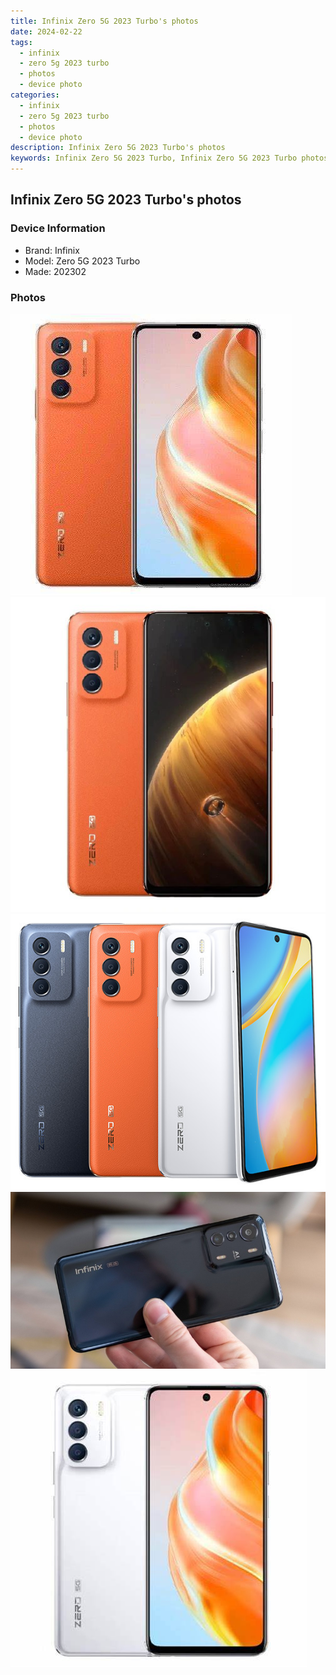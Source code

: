 ```yaml
---
title: Infinix Zero 5G 2023 Turbo's photos
date: 2024-02-22
tags: 
  - infinix
  - zero 5g 2023 turbo
  - photos
  - device photo
categories: 
  - infinix
  - zero 5g 2023 turbo
  - photos
  - device photo
description: Infinix Zero 5G 2023 Turbo's photos
keywords: Infinix Zero 5G 2023 Turbo, Infinix Zero 5G 2023 Turbo photos, Infinix Zero 5G 2023 Turbo device photo
---
```


## Infinix Zero 5G 2023 Turbo's photos

### Device Information

- Brand: Infinix
- Model: Zero 5G 2023 Turbo
- Made: 202302

### Photos

![/images/best-assets/devices/infinix/infinix-zero-5g-2023-turbo/1.jpg](/images/best-assets/devices/infinix/infinix-zero-5g-2023-turbo/1.jpg)
![/images/best-assets/devices/infinix/infinix-zero-5g-2023-turbo/2.jpg](/images/best-assets/devices/infinix/infinix-zero-5g-2023-turbo/2.jpg)
![/images/best-assets/devices/infinix/infinix-zero-5g-2023-turbo/3.jpg](/images/best-assets/devices/infinix/infinix-zero-5g-2023-turbo/3.jpg)
![/images/best-assets/devices/infinix/infinix-zero-5g-2023-turbo/4.jpg](/images/best-assets/devices/infinix/infinix-zero-5g-2023-turbo/4.jpg)
![/images/best-assets/devices/infinix/infinix-zero-5g-2023-turbo/5.jpg](/images/best-assets/devices/infinix/infinix-zero-5g-2023-turbo/5.jpg)
